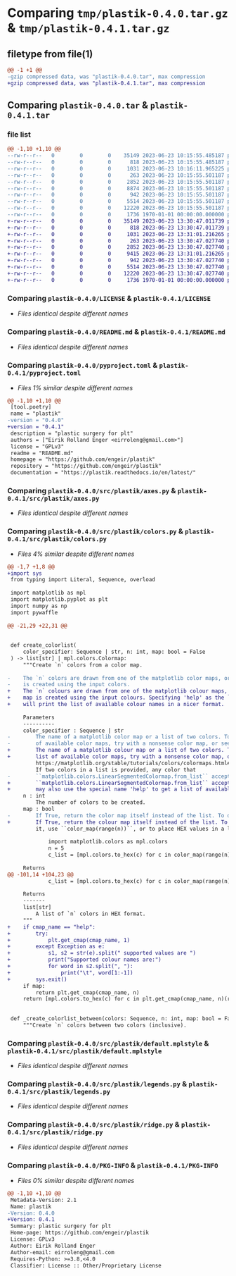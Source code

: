 # Comparing `tmp/plastik-0.4.0.tar.gz` & `tmp/plastik-0.4.1.tar.gz`

## filetype from file(1)

```diff
@@ -1 +1 @@
-gzip compressed data, was "plastik-0.4.0.tar", max compression
+gzip compressed data, was "plastik-0.4.1.tar", max compression
```

## Comparing `plastik-0.4.0.tar` & `plastik-0.4.1.tar`

### file list

```diff
@@ -1,10 +1,10 @@
--rw-r--r--   0        0        0    35149 2023-06-23 10:15:55.485187 plastik-0.4.0/LICENSE
--rw-r--r--   0        0        0      818 2023-06-23 10:15:55.485187 plastik-0.4.0/README.md
--rw-r--r--   0        0        0     1031 2023-06-23 10:16:11.965225 plastik-0.4.0/pyproject.toml
--rw-r--r--   0        0        0      263 2023-06-23 10:15:55.501187 plastik-0.4.0/src/plastik/__init__.py
--rw-r--r--   0        0        0     2852 2023-06-23 10:15:55.501187 plastik-0.4.0/src/plastik/axes.py
--rw-r--r--   0        0        0     8874 2023-06-23 10:15:55.501187 plastik-0.4.0/src/plastik/colors.py
--rw-r--r--   0        0        0      942 2023-06-23 10:15:55.501187 plastik-0.4.0/src/plastik/default.mplstyle
--rw-r--r--   0        0        0     5514 2023-06-23 10:15:55.501187 plastik-0.4.0/src/plastik/legends.py
--rw-r--r--   0        0        0    12220 2023-06-23 10:15:55.501187 plastik-0.4.0/src/plastik/ridge.py
--rw-r--r--   0        0        0     1736 1970-01-01 00:00:00.000000 plastik-0.4.0/PKG-INFO
+-rw-r--r--   0        0        0    35149 2023-06-23 13:30:47.011739 plastik-0.4.1/LICENSE
+-rw-r--r--   0        0        0      818 2023-06-23 13:30:47.011739 plastik-0.4.1/README.md
+-rw-r--r--   0        0        0     1031 2023-06-23 13:31:01.216265 plastik-0.4.1/pyproject.toml
+-rw-r--r--   0        0        0      263 2023-06-23 13:30:47.027740 plastik-0.4.1/src/plastik/__init__.py
+-rw-r--r--   0        0        0     2852 2023-06-23 13:30:47.027740 plastik-0.4.1/src/plastik/axes.py
+-rw-r--r--   0        0        0     9415 2023-06-23 13:31:01.216265 plastik-0.4.1/src/plastik/colors.py
+-rw-r--r--   0        0        0      942 2023-06-23 13:30:47.027740 plastik-0.4.1/src/plastik/default.mplstyle
+-rw-r--r--   0        0        0     5514 2023-06-23 13:30:47.027740 plastik-0.4.1/src/plastik/legends.py
+-rw-r--r--   0        0        0    12220 2023-06-23 13:30:47.027740 plastik-0.4.1/src/plastik/ridge.py
+-rw-r--r--   0        0        0     1736 1970-01-01 00:00:00.000000 plastik-0.4.1/PKG-INFO
```

### Comparing `plastik-0.4.0/LICENSE` & `plastik-0.4.1/LICENSE`

 * *Files identical despite different names*

### Comparing `plastik-0.4.0/README.md` & `plastik-0.4.1/README.md`

 * *Files identical despite different names*

### Comparing `plastik-0.4.0/pyproject.toml` & `plastik-0.4.1/pyproject.toml`

 * *Files 1% similar despite different names*

```diff
@@ -1,10 +1,10 @@
 [tool.poetry]
 name = "plastik"
-version = "0.4.0"
+version = "0.4.1"
 description = "plastic surgery for plt"
 authors = ["Eirik Rolland Enger <eirroleng@gmail.com>"]
 license = "GPLv3"
 readme = "README.md"
 homepage = "https://github.com/engeir/plastik"
 repository = "https://github.com/engeir/plastik"
 documentation = "https://plastik.readthedocs.io/en/latest/"
```

### Comparing `plastik-0.4.0/src/plastik/axes.py` & `plastik-0.4.1/src/plastik/axes.py`

 * *Files identical despite different names*

### Comparing `plastik-0.4.0/src/plastik/colors.py` & `plastik-0.4.1/src/plastik/colors.py`

 * *Files 4% similar despite different names*

```diff
@@ -1,7 +1,8 @@
+import sys
 from typing import Literal, Sequence, overload
 
 import matplotlib as mpl
 import matplotlib.pyplot as plt
 import numpy as np
 import pywaffle
 
@@ -21,29 +22,31 @@
 
 
 def create_colorlist(
     color_specifier: Sequence | str, n: int, map: bool = False
 ) -> list[str] | mpl.colors.Colormap:
     """Create `n` colors from a color map.
 
-    The `n` colors are drawn from one of the matplotlib color maps, or a new color map
-    is created using the input colors.
+    The `n` colours are drawn from one of the matplotlib colour maps, or a new colour
+    map is created using the input colours. Specifying 'help' as the ``color_specifier``
+    will print the list of available colour names in a nicer format.
 
     Parameters
     ----------
     color_specifier : Sequence | str
-        The name of a matplotlib color map or a list of two colors. To get the full list
-        of available color maps, try with a nonsense color map, or see
+        The name of a matplotlib colour map or a list of two colors. To get the full
+        list of available color maps, try with a nonsense color map, or see
         https://matplotlib.org/stable/tutorials/colors/colormaps.html#classes-of-colormaps.
         If two colors in a list is provided, any color that
-        ``matplotlib.colors.LinearSegmentedColormap.from_list`` accepts is valid.
+        ``matplotlib.colors.LinearSegmentedColormap.from_list`` accepts is valid. You
+        may also use the special name 'help' to get a list of available colour names.
     n : int
         The number of colors to be created.
     map : bool
-        If True, return the color map itself instead of the list. To draw colors from
+        If True, return the colour map itself instead of the list. To draw colours from
         it, use ``color_map(range(n))``, or to place HEX values in a list::
 
             import matplotlib.colors as mpl.colors
             n = 5
             c_list = [mpl.colors.to_hex(c) for c in color_map(range(n))]
 
     Returns
@@ -101,14 +104,23 @@
             c_list = [mpl.colors.to_hex(c) for c in color_map(range(n))]
 
     Returns
     -------
     list[str]
         A list of `n` colors in HEX format.
     """
+    if cmap_name == "help":
+        try:
+            plt.get_cmap(cmap_name, 1)
+        except Exception as e:
+            s1, s2 = str(e).split(" supported values are ")
+            print("Supported colour names are:")
+            for word in s2.split(", "):
+                print("\t", word[1:-1])
+        sys.exit()
     if map:
         return plt.get_cmap(cmap_name, n)
     return [mpl.colors.to_hex(c) for c in plt.get_cmap(cmap_name, n)(range(n))]
 
 
 def _create_colorlist_between(colors: Sequence, n: int, map: bool = False) -> list[str]:
     """Create `n` colors between two colors (inclusive).
```

### Comparing `plastik-0.4.0/src/plastik/default.mplstyle` & `plastik-0.4.1/src/plastik/default.mplstyle`

 * *Files identical despite different names*

### Comparing `plastik-0.4.0/src/plastik/legends.py` & `plastik-0.4.1/src/plastik/legends.py`

 * *Files identical despite different names*

### Comparing `plastik-0.4.0/src/plastik/ridge.py` & `plastik-0.4.1/src/plastik/ridge.py`

 * *Files identical despite different names*

### Comparing `plastik-0.4.0/PKG-INFO` & `plastik-0.4.1/PKG-INFO`

 * *Files 0% similar despite different names*

```diff
@@ -1,10 +1,10 @@
 Metadata-Version: 2.1
 Name: plastik
-Version: 0.4.0
+Version: 0.4.1
 Summary: plastic surgery for plt
 Home-page: https://github.com/engeir/plastik
 License: GPLv3
 Author: Eirik Rolland Enger
 Author-email: eirroleng@gmail.com
 Requires-Python: >=3.8,<4.0
 Classifier: License :: Other/Proprietary License
```

